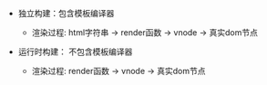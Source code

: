 + 独立构建：包含模板编译器
    + 渲染过程: html字符串 → render函数 → vnode → 真实dom节点

+ 运行时构建： 不包含模板编译器
    + 渲染过程: render函数 → vnode → 真实dom节点